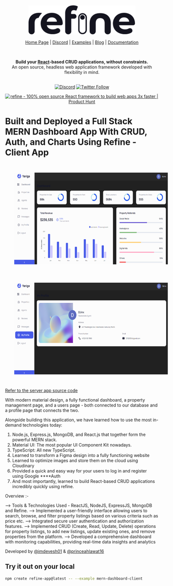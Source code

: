 <div align="center" style="margin: 30px;">
<a href="https://refine.dev/">
  <img src="https://raw.githubusercontent.com/refinedev/refine/master/logo.png"   style="width:350px;" align="center"/>
</a>
<br />
<br />

<div align="center">
    <a href="https://refine.dev">Home Page</a> |
    <a href="https://discord.gg/refine">Discord</a> |
    <a href="https://refine.dev/examples/">Examples</a> | 
    <a href="https://refine.dev/blog/">Blog</a> | 
    <a href="https://refine.dev/docs/">Documentation</a>
</div>
</div>

<br />

<div align="center"><strong>Build your <a href="https://reactjs.org/">React</a>-based CRUD applications, without constraints.</strong><br>An open source, headless web application framework developed with flexibility in mind.

<br />
<br />

[![Discord](https://img.shields.io/discord/837692625737613362.svg?label=&logo=discord&logoColor=ffffff&color=7389D8&labelColor=6A7EC2)](https://discord.gg/refine)
[![Twitter Follow](https://img.shields.io/twitter/follow/refine_dev?style=social)](https://twitter.com/refine_dev)

<a href="https://www.producthunt.com/posts/refine-3?utm_source=badge-top-post-badge&utm_medium=badge&utm_souce=badge-refine&#0045;3" target="_blank"><img src="https://api.producthunt.com/widgets/embed-image/v1/top-post-badge.svg?post_id=362220&theme=light&period=daily" alt="refine - 100&#0037;&#0032;open&#0032;source&#0032;React&#0032;framework&#0032;to&#0032;build&#0032;web&#0032;apps&#0032;3x&#0032;faster | Product Hunt" style="width: 250px; height: 54px;" width="250" height="54" /></a>

</div>

# Built and Deployed a Full Stack MERN Dashboard App With CRUD, Auth, and Charts Using Refine - Client App

<img src="/mern-dashboard-client/dashboard.png"   style="width:550px;height:300px;margin: 30px;" align="center" />
<img src="/mern-dashboard-client/profile.png"   style="width:550px;height:300px;margin: 30px;" align="center"/>

[Refer to the server app source code](https://github.com/imdevesh01/DreamDwell/tree/main/mern-dashboard-server)

With modern material design, a fully functional dashboard, a property management page, and a users page - both connected to our database and a profile page that connects the two.

Alongside building this application, we have learned how to use the most in-demand technologies today:

1. Node.js, Express.js, MongoDB, and React.js that together form the powerful MERN stack.
2. Material UI: The most popular UI Component Kit nowadays.
3. TypeScript: All new TypeScript.
4. Learned to transform a Figma design into a fully functioning website
5. Learned to optimize images and store them on the cloud using Cloudinary
6. Provided a quick and easy way for your users to log in and register using Google \*\*\*\*Auth
7. And most importantly, learned to build React-based CRUD applications incredibly quickly using refine.

Overview :-

--> Tools & Technologies Used - ReactJS, NodeJS, ExpressJS, MongoDB and Refine.
--> Implemented a user-friendly interface allowing users to search, browse, and filter property listings based on various criteria such as price etc.
--> Integrated secure user authentication and authorization features.
--> Implemented CRUD (Create, Read, Update, Delete) operations for property listings, to add new listings, update existing ones, and remove properties from the platform.
--> Developed a comprehensive dashboard with monitoring capabilities, providing real-time data insights and analytics

Developed by [@imdevesh01](https://github.com/imdevesh01) & [@princeahlawat16](https://github.com/princeahlawat16)

## Try it out on your local

```bash
npm create refine-app@latest -- --example mern-dashboard-client
```
